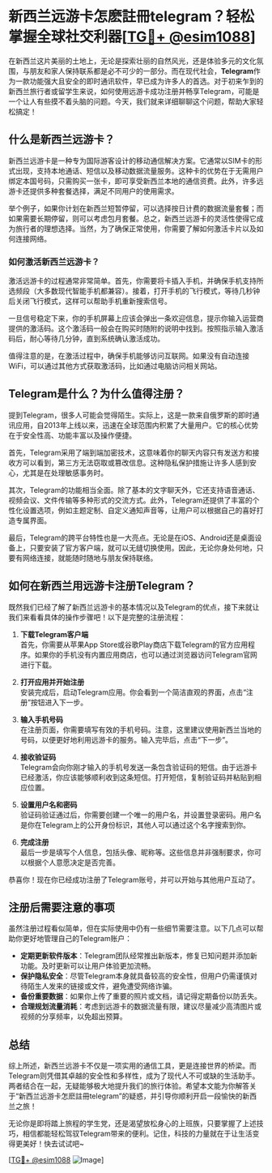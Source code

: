 # 新西兰远游卡怎麽註冊telegram？轻松掌握全球社交利器[[TG💪+ @esim1088](https://t.me/s/esim1088)]

在新西兰这片美丽的土地上，无论是探索壮丽的自然风光，还是体验多元的文化氛围，与朋友和家人保持联系都是必不可少的一部分。而在现代社会，**Telegram**作为一款功能强大且安全的即时通讯软件，早已成为许多人的首选。对于初来乍到的新西兰旅行者或留学生来说，如何使用远游卡成功注册并畅享Telegram，可能是一个让人有些摸不着头脑的问题。今天，我们就来详细聊聊这个问题，帮助大家轻松搞定！

## 什么是新西兰远游卡？

新西兰远游卡是一种专为国际游客设计的移动通信解决方案。它通常以SIM卡的形式出现，支持本地通话、短信以及移动数据流量服务。这种卡的优势在于无需用户绑定本国号码，只需购买一张卡，即可享受新西兰本地的通信资费。此外，许多远游卡还提供多种套餐选择，满足不同用户的使用需求。

举个例子，如果你计划在新西兰短暂停留，可以选择按日计费的数据流量套餐；而如果需要长期停留，则可以考虑包月套餐。总之，新西兰远游卡的灵活性使得它成为旅行者的理想选择。当然，为了确保正常使用，你需要了解如何激活卡片以及如何连接网络。

### 如何激活新西兰远游卡？

激活远游卡的过程通常非常简单。首先，你需要将卡插入手机，并确保手机支持所选频段（大多数现代智能手机都兼容）。接着，打开手机的飞行模式，等待几秒钟后关闭飞行模式，这样可以帮助手机重新搜索信号。

一旦信号稳定下来，你的手机屏幕上应该会弹出一条欢迎信息，提示你输入运营商提供的激活码。这个激活码一般会在购买时随附的说明中找到。按照指示输入激活码后，耐心等待几分钟，直到系统确认激活成功。

值得注意的是，在激活过程中，确保手机能够访问互联网。如果没有自动连接WiFi，可以通过其他方式获取激活码，比如通过电脑访问相关网站。

## Telegram是什么？为什么值得注册？

提到Telegram，很多人可能会觉得陌生。实际上，这是一款来自俄罗斯的即时通讯应用，自2013年上线以来，迅速在全球范围内积累了大量用户。它的核心优势在于安全性高、功能丰富以及操作便捷。

首先，Telegram采用了端到端加密技术，这意味着你的聊天内容只有发送方和接收方可以看到，第三方无法窃取或篡改信息。这种隐私保护措施让许多人感到安心，尤其是在处理敏感事务时。

其次，Telegram的功能相当全面。除了基本的文字聊天外，它还支持语音通话、视频会议、文件传输等多种形式的交流方式。此外，Telegram还提供了丰富的个性化设置选项，例如主题定制、自定义通知声音等，让用户可以根据自己的喜好打造专属界面。

最后，Telegram的跨平台特性也是一大亮点。无论是在iOS、Android还是桌面设备上，只要安装了官方客户端，就可以无缝切换使用。因此，无论你身处何地，只要有网络连接，就能随时随地与朋友保持联络。

## 如何在新西兰用远游卡注册Telegram？

既然我们已经了解了新西兰远游卡的基本情况以及Telegram的优点，接下来就让我们来看看具体的操作步骤吧！以下是完整的注册流程：

1. **下载Telegram客户端**  
   首先，你需要从苹果App Store或谷歌Play商店下载Telegram的官方应用程序。如果你的手机没有内置应用商店，也可以通过浏览器访问Telegram官网进行下载。

2. **打开应用并开始注册**  
   安装完成后，启动Telegram应用。你会看到一个简洁直观的界面，点击“注册”按钮进入下一步。

3. **输入手机号码**  
   在注册页面，你需要填写有效的手机号码。注意，这里建议使用新西兰当地的号码，以便更好地利用远游卡的服务。输入完毕后，点击“下一步”。

4. **接收验证码**  
   Telegram会向你刚才输入的手机号发送一条包含验证码的短信。由于远游卡已经激活，你应该能够顺利收到这条短信。打开短信，复制验证码并粘贴到相应位置。

5. **设置用户名和密码**  
   验证码验证通过后，你需要创建一个唯一的用户名，并设置登录密码。用户名是你在Telegram上的公开身份标识，其他人可以通过这个名字搜索到你。

6. **完成注册**  
   最后一步是填写个人信息，包括头像、昵称等。这些信息并非强制要求，你可以根据个人意愿决定是否完善。

恭喜你！现在你已经成功注册了Telegram账号，并可以开始与其他用户互动了。

## 注册后需要注意的事项

虽然注册过程看似简单，但在实际使用中仍有一些细节需要注意。以下几点可以帮助你更好地管理自己的Telegram账户：

- **定期更新软件版本**：Telegram团队经常推出新版本，修复已知问题并添加新功能。及时更新可以让用户体验更加流畅。
- **保护隐私安全**：尽管Telegram本身就具备较高的安全性，但用户仍需谨慎对待陌生人发来的链接或文件，避免遭受网络诈骗。
- **备份重要数据**：如果你上传了重要的照片或文档，请记得定期备份以防丢失。
- **合理规划流量消耗**：考虑到远游卡的数据流量有限，建议尽量减少高清图片或视频的分享频率，以免超出预算。

## 总结

综上所述，新西兰远游卡不仅是一项实用的通信工具，更是连接世界的桥梁。而Telegram则凭借其卓越的安全性和多样性，成为了现代人不可或缺的生活助手。两者结合在一起，无疑能够极大地提升我们的旅行体验。希望本文能为你解答关于“新西兰远游卡怎麽註冊telegram”的疑惑，并引导你顺利开启一段愉快的新西兰之旅！

无论你是即将踏上旅程的学生党，还是渴望放松身心的上班族，只要掌握了上述技巧，相信都能轻松驾驭Telegram带来的便利。记住，科技的力量就在于让生活变得更美好！快去试试吧~

[[TG💪+ @esim1088](https://t.me/s/esim1088) ![Image](https://i.postimg.cc/4NQfJmqS/Snipaste-2025-05-13-00-14-12.png)]
